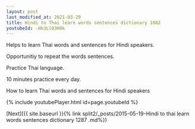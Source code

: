 ```yaml
---
layout: post
last_modified_at: 2021-03-29
title: Hindi to Thai learn words sentences dictionary 1082 
youtubeId: -Hk3Ll03H0k
---
```

 
 
Helps to learn Thai words and sentences for Hindi speakers.

Opportunitiy to repeat the words sentences. 

Practice Thai language. 
 
10 minutes practice every day. 
 
How to learn Thai words and sentences for Hindi speakers 
 
{% include youtubePlayer.html id=page.youtubeId %}
 
 
[Next]({{ site.baseurl }}{% link  split2/_posts/2015-05-19-Hindi to thai learn words sentences dictionary 1287 .md%})
 
